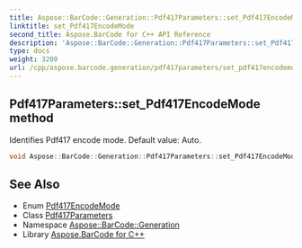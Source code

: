 ```yaml
---
title: Aspose::BarCode::Generation::Pdf417Parameters::set_Pdf417EncodeMode method
linktitle: set_Pdf417EncodeMode
second_title: Aspose.BarCode for C++ API Reference
description: 'Aspose::BarCode::Generation::Pdf417Parameters::set_Pdf417EncodeMode method. Identifies Pdf417 encode mode. Default value: Auto in C++.'
type: docs
weight: 3200
url: /cpp/aspose.barcode.generation/pdf417parameters/set_pdf417encodemode/
---
```

## Pdf417Parameters::set_Pdf417EncodeMode method


Identifies Pdf417 encode mode. Default value: Auto.

```cpp
void Aspose::BarCode::Generation::Pdf417Parameters::set_Pdf417EncodeMode(Aspose::BarCode::Generation::Pdf417EncodeMode value)
```

## See Also

* Enum [Pdf417EncodeMode](../../pdf417encodemode/)
* Class [Pdf417Parameters](../)
* Namespace [Aspose::BarCode::Generation](../../)
* Library [Aspose.BarCode for C++](../../../)
